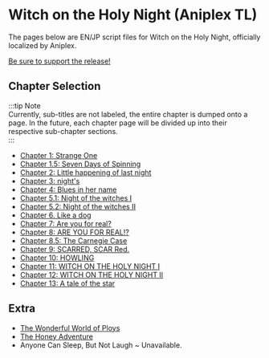 # Witch on the Holy Night (Aniplex TL)  
  
The pages below are EN/JP script files for Witch on the Holy Night, officially localized by Aniplex.   
  
[Be sure to support the release!](https://www.amazon.com/dp/B0BL5XBFHJ/)  
  
## Chapter Selection  
  
:::tip Note  
Currently, sub-titles are not labeled, the entire chapter is dumped onto a page. In the future, each chapter page will be divided up into their respective sub-chapter sections.  
:::  
  
* [Chapter 1: Strange One](Mahoyo/Chapter1.md)  
* [Chapter 1.5: Seven Days of Spinning](Mahoyo/Chapter1-5.md)  
* [Chapter 2: Little happening of last night](Mahoyo/Chapter2.md)  
* [Chapter 3: night's](Mahoyo/Chapter3.md)  
* [Chapter 4: Blues in her name](Mahoyo/Chapter4.md)  
* [Chapter 5.1: Night of the witches I](Mahoyo/Chapter5-I.md)  
* [Chapter 5.2: Night of the witches II](Mahoyo/Chapter5-II.md)  
* [Chapter 6. Like a dog](Mahoyo/Chapter6.md)  
* [Chapter 7: Are you for real?](Mahoyo/Chapter7.md)  
* [Chapter 8: ARE YOU FOR REAL!?](Mahoyo/Chapter8.md)  
* [Chapter 8.5: The Carnegie Case](Mahoyo/Chapter8-5.md)  
* [Chapter 9: SCARRED, SCAR Red.](Mahoyo/Chapter9.md)  
* [Chapter 10: HOWLING](Mahoyo/Chapter10.md)  
* [Chapter 11: WITCH ON THE HOLY NIGHT I](Mahoyo/Chapter11.md)  
* [Chapter 12: WITCH ON THE HOLY NIGHT II](Mahoyo/Chapter12.md)  
* [Chapter 13: A tale of the star](Mahoyo/Chapter13.md)  
  
## Extra  
  
* [The Wonderful World of Ploys](Mahoyo/Extra/Ploys.md)  
* [The Honey Adventure](Mahoyo/Extra/HoneyAdventure.md)  
* Anyone Can Sleep, But Not Laugh ~ Unavailable.   